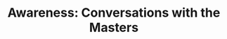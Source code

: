 ---
title: "Awareness: Conversations with the Masters"
description: "Anthony De Mello mungkin bisa jadi awareness guru yang paling kocak yang saya tahu. Witty, nakal, dan charming, dia bercerita dan mengajarkan tentang bagaimana melupakan diri sendiri dan menemukannya di saat yang bersamaan."
cover: "images/reading/conversation-with-the-masters.jpeg"
publishDate: 2024-06-15
authors: "Anthony De Mello"
---